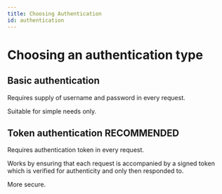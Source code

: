 ```yaml
---
title: Choosing Authentication
id: authentication
---
```

# Choosing an authentication type

## Basic authentication 
Requires supply of username and password in every request.

Suitable for simple needs only.

## Token authentication RECOMMENDED
Requires authentication token in every request.

Works by ensuring that each request is accompanied by a signed token which is verified for authenticity and only then responded to.

More secure.